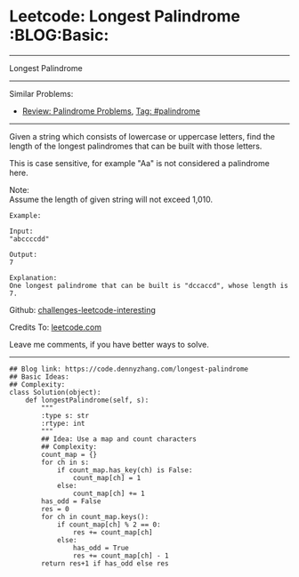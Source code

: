 # Leetcode: Longest Palindrome     :BLOG:Basic:


---

Longest Palindrome  

---

Similar Problems:  
-   [Review: Palindrome Problems](https://code.dennyzhang.com/review-palindrome), [Tag: #palindrome](https://code.dennyzhang.com/tag/palindrome)

---

Given a string which consists of lowercase or uppercase letters, find the length of the longest palindromes that can be built with those letters.  

This is case sensitive, for example "Aa" is not considered a palindrome here.  

Note:  
Assume the length of given string will not exceed 1,010.  

    Example:
    
    Input:
    "abccccdd"
    
    Output:
    7
    
    Explanation:
    One longest palindrome that can be built is "dccaccd", whose length is 7.

Github: [challenges-leetcode-interesting](https://github.com/DennyZhang/challenges-leetcode-interesting/tree/master/longest-palindrome)  

Credits To: [leetcode.com](https://leetcode.com/problems/longest-palindrome/description/)  

Leave me comments, if you have better ways to solve.  

---

    ## Blog link: https://code.dennyzhang.com/longest-palindrome
    ## Basic Ideas:
    ## Complexity:
    class Solution(object):
        def longestPalindrome(self, s):
            """
            :type s: str
            :rtype: int
            """
            ## Idea: Use a map and count characters
            ## Complexity:
            count_map = {}
            for ch in s:
                if count_map.has_key(ch) is False:
                    count_map[ch] = 1
                else:
                    count_map[ch] += 1
            has_odd = False
            res = 0
            for ch in count_map.keys():
                if count_map[ch] % 2 == 0:
                    res += count_map[ch]
                else:
                    has_odd = True
                    res += count_map[ch] - 1
            return res+1 if has_odd else res